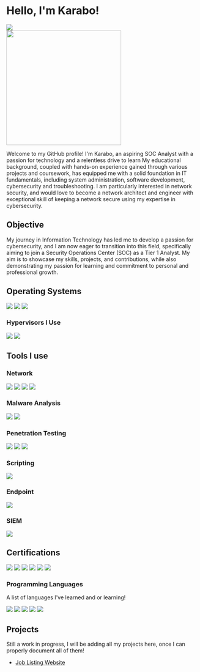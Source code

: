 # Hello, I'm Karabo!
<a href="https://www.linkedin.com/in/karabo-dimapo/"><img src="https://img.shields.io/badge/-LinkedIn-0072b1?&style=for-the-badge&logo=linkedin&logoColor=white" /></a>
</br>
<img src="https://cyberdefenders-storage.s3.me-central-1.amazonaws.com/profile-badges/Karabo.png" width="300" />

Welcome to my GitHub profile! I'm Karabo, an aspiring SOC Analyst with a passion for technology and a relentless drive to learn
My educational background, coupled with hands-on experience gained through various projects and coursework, has equipped me with a solid foundation in IT fundamentals, including system administration, software development, cybersecurity and troubleshooting. I am particularly interested in network security, and would love to become a network architect and engineer with exceptional skill of keeping a network secure using my expertise in cybersecurity.

## Objective
<!-- [Provide Objective - Remove this afterwards]] -->

My journey in Information Technology has led me to develop a passion for cybersecurity, and I am now eager to transition into this field, specifically aiming to join a Security Operations Center (SOC) as a Tier 1 Analyst. My aim is to showcase my skills, projects, and contributions, while also demonstrating my passion for learning and commitment to personal and professional growth.

<!-- ## Skills
[Provide skills and associated project. Make sure to hyperlink the project - Remove this afterwards]]

| Skill                                         | Associated Project         |
|-----------------------------------------------|----------------------------|
| SIEM Implementation and Log Analysis          | <a href="https://google.com">Detection Lab</a>|
| Network Traffic Monitoring and Attack Detection | <a href="https://google.com">Detection Lab</a>|
| Security Automation with Shuffle SOAR         | SOC Automation Lab|
| Incident Response Planning and Execution      | SOC Automation Lab|
| Case Management with TheHive                  | SOC Automation Lab|
| Scripting and Automation for Threat Mitigation | SOC Automation Lab| -->

## Operating Systems
<div>
    <img src="https://img.shields.io/badge/-Windows-0078D6?&style=for-the-badge&logo=Windows&logoColor=white" />
    <img src="https://img.shields.io/badge/-Kali%20Linux-557C94?&style=for-the-badge&logo=Kali-Linux&logoColor=white" />
    <img src="https://img.shields.io/badge/-Ubuntu-E95420?&style=for-the-badge&logo=Ubuntu&logoColor=white" />
</div>

### Hypervisors I Use
<div>
    <img src="https://img.shields.io/badge/-Hyper--V-003366?&style=for-the-badge&logo=Microsoft&logoColor=white" />
    <img src="https://img.shields.io/badge/-VirtualBox-183A61?&style=for-the-badge&logo=VirtualBox&logoColor=white" />
</div>


## Tools I use
<!-- [Provide tools and break them down into categories. Use ChatGPT to help create the link - Remove this afterwards]] -->

### Network
<div>
    <img src="https://img.shields.io/badge/-Cisco%20Packet%20Tracer-29A1C4?&style=for-the-badge&logo=Cisco&logoColor=white" />
    <img src="https://img.shields.io/badge/-Wireshark-1679A7?&style=for-the-badge&logo=Wireshark&logoColor=white" />
    <img src="https://img.shields.io/badge/-TCPDump-FF69B4?&style=for-the-badge&logo=TCPDump&logoColor=white&logoWidth=40" />
    <img src="https://img.shields.io/badge/-Nmap-4169E1?&style=for-the-badge&logo=Nmap&logoColor=white&logoWidth=40" />

</div>

### Malware Analysis
<div>
    <img src="https://img.shields.io/badge/-REMnux-FFD700?&style=for-the-badge&logo=Linux&logoColor=white" />
    <img src="https://img.shields.io/badge/-VirusTotal-800080?&style=for-the-badge&logo=VirusTotal&logoColor=white" />
</div>

### Penetration Testing
<div>
    <img src="https://img.shields.io/badge/-Metasploit-1E90FF?&style=for-the-badge&logo=Metasploit&logoColor=white" />
    <img src="https://img.shields.io/badge/-Burp%20Suite-FF4500?&style=for-the-badge&logo=Burp-Suite&logoColor=white" />
    <img src="https://img.shields.io/badge/-OWASP%20ZAP-32CD32?&style=for-the-badge&logo=OWASP&logoColor=white" />
</div>

### Scripting
<div>
    <img src="https://img.shields.io/badge/-PowerShell-5391FE?&style=for-the-badge&logo=PowerShell&logoColor=white" />
</div>


### Endpoint
<div>
    <img src="https://img.shields.io/badge/-Microsoft_Defender_for_Endpoint-00A4EF?&style=for-the-badge&logo=Microsoft&logoColor=white" />
    <!-- <img src="https://img.shields.io/badge/-Velociraptor-4B275F?&style=for-the-badge&logo=Velociraptor&logoColor=white" /> -->
</div>

### SIEM
<div>
    <!-- <img src="https://img.shields.io/badge/-Microsoft_Sentinel-0078D4?&style=for-the-badge&logo=Microsoft&logoColor=white" /> -->
    <img src="https://img.shields.io/badge/-Splunk-000000?&style=for-the-badge&logo=Splunk&logoColor=white" />
    <!-- <img src="https://img.shields.io/badge/-Elastic-005571?&style=for-the-badge&logo=Elastic&logoColor=white" /> -->
</div>

## Certifications
<div>
<img src="https://img.shields.io/badge/-Security%2B-FF0000?&style=for-the-badge&logo=CompTIA&logoColor=white" />
<img src="https://img.shields.io/badge/-CySA%2B-2D5D7E?&style=for-the-badge&logo=CompTIA&logoColor=white" />
<img src="https://img.shields.io/badge/-Project%2B-FF9000?&style=for-the-badge&logo=CompTIA&logoColor=white" />
<img src="https://img.shields.io/badge/-Azure Fundamentals-0089D6?&style=for-the-badge&logo=MicrosoftAzure&logoColor=white" />
<img src="https://img.shields.io/badge/-Microsoft 365 Fundamentals-0078D4?&style=for-the-badge&logo=microsoft&logoColor=white" />
<img src="https://img.shields.io/badge/-Azure Data Fundamentals-0078D4?&style=for-the-badge&logo=microsoft&logoColor=white" />
</div>

### Programming Languages
A list of languages I've learned and or learning!
<div>
    <img src="https://img.shields.io/badge/-MySQL-4479A1?&style=for-the-badge&logo=MySQL&logoColor=white" />
    <img src="https://img.shields.io/badge/-JavaScript-F7DF1E?&style=for-the-badge&logo=JavaScript&logoColor=black" />
    <img src="https://img.shields.io/badge/-CSS3-1572B6?&style=for-the-badge&logo=CSS3&logoColor=white" />
    <img src="https://img.shields.io/badge/-HTML5-E34F26?&style=for-the-badge&logo=HTML5&logoColor=white" />
    <img src="https://img.shields.io/badge/-Python-3776AB?&style=for-the-badge&logo=Python&logoColor=white" />
</div>

## Projects
Still a work in progress, I will be adding all my projects here, once I can properly document all of them!
- <a href= "https://github.com/TheHashKitsune/JobListingWebsite/tree/main"> Job Listing Website </a>
